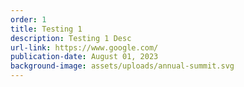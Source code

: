 ```yaml
---
order: 1
title: Testing 1
description: Testing 1 Desc
url-link: https://www.google.com/
publication-date: August 01, 2023
background-image: assets/uploads/annual-summit.svg
---
```

